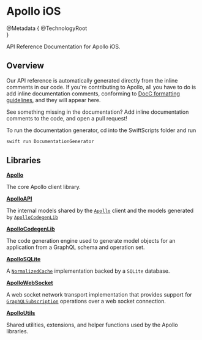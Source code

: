 # Apollo iOS

@Metadata {
   @TechnologyRoot   
}

API Reference Documentation for Apollo iOS.

## Overview

Our API reference is automatically generated directly from the inline comments in our code. If you're contributing to Apollo, all you have to do is add inline documentation comments, conforming to [DocC formatting guidelines](https://developer.apple.com/documentation/xcode/writing-symbol-documentation-in-your-source-files), and they will appear here.

See something missing in the documentation? Add inline documentation comments to the code, and open a pull request!

To run the documentation generator, cd into the SwiftScripts folder and run

```bash
swift run DocumentationGenerator
```

## Libraries

**[Apollo](/documentation/apollo)**

The core Apollo client library.

**[ApolloAPI](/documentation/apolloapi)**

The internal models shared by the [``Apollo``](/documentation/apollo) client and the models generated by [``ApolloCodegenLib``](/documentation/apollocodegenlib)

**[ApolloCodegenLib](/documentation/apollocodegenlib)**

The code generation engine used to generate model objects for an application from a GraphQL schema and operation set.

**[ApolloSQLite](/documentation/apollosqlite)**

A [`NormalizedCache`](/documentation/apollo/normalizedcache) implementation backed by a `SQLite` database.

**[ApolloWebSocket](/documentation/apollowebsocket)**

A web socket network transport implementation that provides support for [`GraphQLSubscription`](/documentation/apolloapi/graphqlsubscription) operations over a web socket connection.

**[ApolloUtils](/documentation/apolloutils)**

Shared utilities, extensions, and helper functions used by the Apollo libraries.

